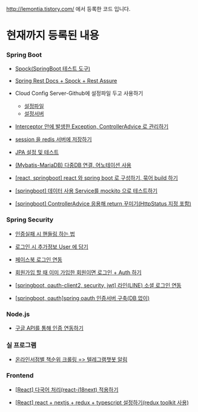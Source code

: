 http://lemontia.tistory.com/ 에서 등록한 코드 입니다.

# 현재까지 등록된 내용

### Spring Boot
* [Spock(SpringBoot 테스트 도구)](https://github.com/lemontia/test-spock)

* [Spring Rest Docs + Spock + Rest Assure](https://github.com/lemontia/SpringRestDocs-Spock)

* Cloud Config Server-Github에 설정파일 두고 사용하기
    - [설정파일](https://github.com/lemontia/SpringCloudConfigRepository)
    - [설정서버](https://github.com/lemontia/SpringCloudConfig_GIT)

* [Interceptor 안에 발생한 Exception, ControllerAdvice 로 관리하기](https://github.com/lemontia/IntercepterTest)

* [session 을 redis 서버에 저장하기](https://github.com/lemontia/SpringBootSessionRedis)

* [JPA 설정 및 테스트](https://github.com/lemontia/SpringSecurityLogin)

* [(Mybatis-MariaDB) 다중DB 연결, 어노테이션 사용](https://github.com/lemontia/SpringbootMultiDataSources)

* [[react, springboot] react 와 spring boot 로 구성하기, 묶어 build 하기](https://github.com/lemontia/springboot_react)

* [[springboot] 데이터 사용 Service를 mockito 으로 테스트하기](https://github.com/lemontia/mockitoTest)

* [[springboot] ControllerAdvice 응용해 return 꾸미기(HttpStatus 지정 포함)](https://github.com/lemontia/controllerAdviceCustom)


### Spring Security
* [인증실패 시 핸들링 하는 법](https://github.com/lemontia/SpringSecurityBasicAuth)

* [로그인 시 추가정보 User 에 담기](https://github.com/lemontia/SpringBootBase)

* [페이스북 로그인 연동](https://github.com/lemontia/SpringBoot2_oauth2)

* [회원가입 할 때 이미 가입한 회원이면 로그인 + Auth 하기](https://github.com/lemontia/SpringSecurityLogin)

* [[springboot, oauth-client2, security, jwt] 라인(LINE) 소셜 로그인 연동](https://github.com/lemontia/springOauth2Client-LINE)

* [[springboot, oauth]spring oauth 인증서버 구축(DB 없이)](https://github.com/lemontia/spring_oauth-authorization_server-noDB)



### Node.js
* [구글 API를 통해 인증 연동하기](https://github.com/lemontia/googleOauthJavascript)


### 실 프로그램
* [온라인서점별 책순위 크롤링 => 텔레그램챗봇 알림](https://github.com/lemontia/bookRankCrawler)


### Frontend
* [[React] 다국어 처리(react-i18next) 적용하기](https://github.com/lemontia/sample-react-i18next)

* [[React] react + nextjs + redux + typescript 설정하기(redux toolkit 사용)](https://github.com/lemontia/react-redux-sample)
